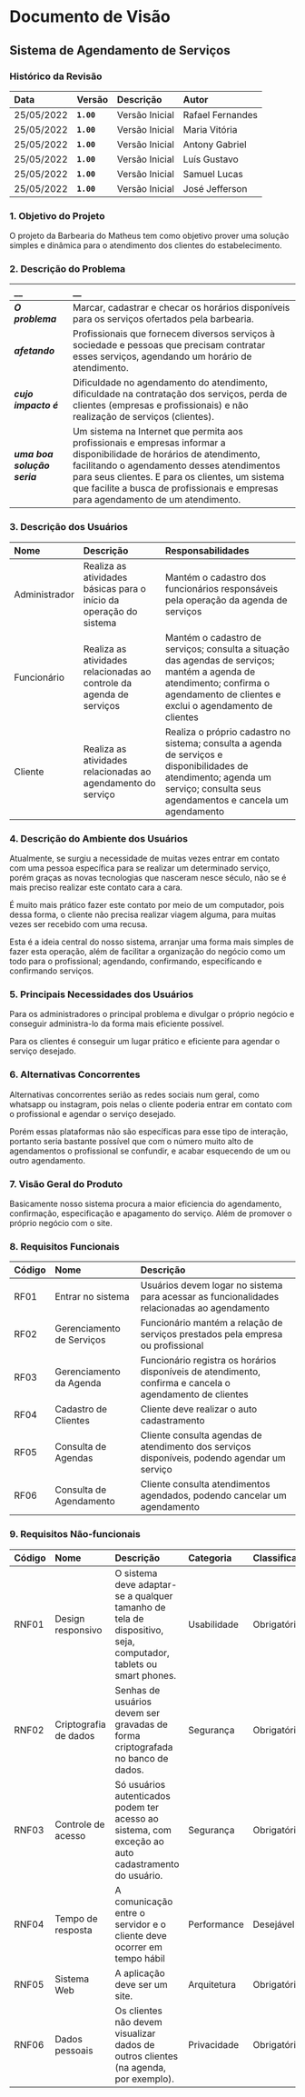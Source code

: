# Documento de Visão

## Sistema de Agendamento de Serviços

### Histórico da Revisão 

|  Data  | Versão | Descrição | Autor |
|:-------|:-------|:----------|:------|
| 25/05/2022 |  **`1.00`** | Versão Inicial  | Rafael Fernandes |
| 25/05/2022 |  **`1.00`** | Versão Inicial  | Maria Vitória |
| 25/05/2022 |  **`1.00`** | Versão Inicial  | Antony Gabriel |
| 25/05/2022 |  **`1.00`** | Versão Inicial  | Luís Gustavo |
| 25/05/2022 |  **`1.00`** | Versão Inicial  | Samuel Lucas |
| 25/05/2022 |  **`1.00`** | Versão Inicial  | José Jefferson |



### 1. Objetivo do Projeto 

O projeto da Barbearia do Matheus tem como objetivo prover uma solução simples e dinâmica para o atendimento dos clientes do estabelecimento.

### 2. Descrição do Problema 

|         __        | __   |
|:------------------|:-----|
| **_O problema_**    | Marcar, cadastrar e checar os horários disponíveis para os serviços ofertados pela barbearia. |
| **_afetando_**      | Profissionais que fornecem diversos serviços à sociedade e pessoas que precisam contratar esses serviços, agendando um horário de atendimento. |
| **_cujo impacto é_**| Dificuldade no agendamento do atendimento, dificuldade na contratação dos serviços, perda de clientes (empresas e profissionais) e não realização de serviços (clientes). |
| **_uma boa solução seria_** | Um sistema na Internet que permita aos profissionais e empresas informar a disponibilidade de horários de atendimento, facilitando o agendamento desses atendimentos para seus clientes. E para os clientes, um sistema que facilite a busca de profissionais e empresas para agendamento de um atendimento. |

### 3. Descrição dos Usuários

| Nome | Descrição | Responsabilidades |
|:---  |:--- |:--- |
| Administrador  | Realiza as atividades básicas para o início da operação do sistema | Mantém o cadastro dos funcionários responsáveis pela operação da agenda de serviços |
| Funcionário  | Realiza as atividades relacionadas ao controle da agenda de serviços | Mantém o cadastro de serviços; consulta a situação das agendas de serviços; mantém a agenda de atendimento; confirma o agendamento de clientes e exclui o agendamento de clientes |
| Cliente | Realiza as atividades relacionadas ao agendamento do serviço | Realiza o próprio cadastro no sistema; consulta a agenda de serviços e disponibilidades de atendimento; agenda um serviço; consulta seus agendamentos e cancela um agendamento |

### 4. Descrição do Ambiente dos Usuários

Atualmente, se surgiu a necessidade de muitas vezes entrar em contato com uma pessoa específica para se realizar um determinado serviço, porém graças as novas tecnologias que nasceram nesce século, não se é mais preciso realizar este contato cara a cara. 

É muito mais prático fazer este contato por meio de um computador, pois dessa forma, o cliente não precisa realizar viagem alguma, para muitas vezes ser recebido com uma recusa.

Esta é a ideia central do nosso sistema, arranjar uma forma mais simples de fazer esta operação, além de facilitar a organização do negócio como um todo para o profissional; agendando, confirmando, especifícando e confirmando serviços.

### 5. Principais Necessidades dos Usuários

Para os administradores o principal problema e divulgar o próprio negócio e conseguir administra-lo da forma mais eficiente possível.

Para os clientes é conseguir um lugar prático e eficiente para agendar o serviço desejado.

### 6.	Alternativas Concorrentes

Alternativas concorrentes serião as redes sociais num geral, como whatsapp ou instagram, pois nelas o cliente poderia entrar em contato com o profissional e agendar o serviço desejado. 

Porém essas plataformas não são específicas para esse tipo de interação, portanto seria bastante possível que com o número muito alto de agendamentos o profissional se confundir, e acabar esquecendo de um ou outro agendamento.
### 7.	Visão Geral do Produto

Basicamente nosso sistema procura a maior eficiencia do agendamento, confirmação, especificação e apagamento do serviço. Além de promover o próprio negócio com o site.

### 8. Requisitos Funcionais

| Código | Nome | Descrição |
|:---  |:--- |:--- |
| RF01 | Entrar no sistema | Usuários devem logar no sistema para acessar as funcionalidades relacionadas ao agendamento |
| RF02 | Gerenciamento de Serviços |  Funcionário mantém a relação de serviços prestados pela empresa ou profissional |
| RF03 | Gerenciamento da Agenda | Funcionário registra os horários disponíveis de atendimento, confirma e cancela o agendamento de clientes |
| RF04 | Cadastro de Clientes | Cliente deve realizar o auto cadastramento |
| RF05 | Consulta de Agendas | Cliente consulta agendas de atendimento dos serviços disponíveis, podendo agendar um serviço  |
| RF06 | Consulta de Agendamento | Cliente consulta atendimentos agendados, podendo cancelar um agendamento |


### 9. Requisitos Não-funcionais

 Código | Nome | Descrição | Categoria | Classificação
|:---  |:--- |:--- |:--- |:--- |
| RNF01 | Design responsivo | O sistema deve adaptar-se a qualquer tamanho de tela de dispositivo, seja, computador, tablets ou smart phones. | Usabilidade| Obrigatório |
| RNF02 | Criptografia de dados| Senhas de usuários devem ser gravadas de forma criptografada no banco de dados. | Segurança | Obrigatório |
| RNF03 | Controle de acesso | Só usuários autenticados podem ter acesso ao sistema, com exceção ao auto cadastramento do usuário. | Segurança | Obrigatório |
| RNF04 | Tempo de resposta |A comunicação entre o servidor e o cliente deve ocorrer em tempo hábil | Performance | Desejável |
| RNF05 | Sistema Web | A aplicação deve ser um site. | Arquitetura | Obrigatório |
| RNF06 | Dados pessoais | Os clientes não devem visualizar dados de outros clientes (na agenda, por exemplo). | Privacidade | Obrigatório |
